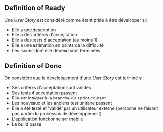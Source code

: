 ## Definition of Ready

Une _User Story_ est considéré comme étant prête à être développer si:

* Elle a une description
* Elle a des critères d'acceptation
* Elle a des tests d'acceptation (au moins 1)
* Elle a une estimation en points de la difficulté 
* Les issues dont elle dépend sont terminées


## Definition of Done

On considère que le développement d'une _User Story_ est terminé si:

* Ses critères d'acceptation sont validés
* Ses tests d'acceptation passent
* Elle est intégrer à la branche du sprint courant
* Les nouveaux et les anciens test unitaire passent
* Elle a été testé et 'validé' par un utilisateur externe (personne ne faisant pas partie du processus de développement)
* L'application fonctionne sur mobile
* Le build passe
